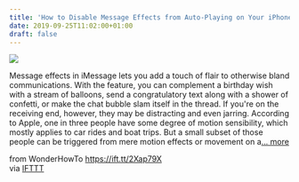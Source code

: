 ```yaml
---
title: 'How to Disable Message Effects from Auto-Playing on Your iPhone'
date: 2019-09-25T11:02:00+01:00
draft: false
---
```


[![](https://img.wonderhowto.com/img/10/83/63695375998952/0/disable-message-effects-from-auto-playing-your-iphone.1280x600.jpg)](https://ios.gadgethacks.com/how-to/disable-message-effects-from-auto-playing-your-iphone-0198437/)

Message effects in iMessage lets you add a touch of flair to otherwise bland communications. With the feature, you can complement a birthday wish with a stream of balloons, send a congratulatory text along with a shower of confetti, or make the chat bubble slam itself in the thread. If you're on the receiving end, however, they may be distracting and even jarring. According to Apple, one in three people have some degree of motion sensibility, which mostly applies to car rides and boat trips. But a small subset of those people can be triggered from mere motion effects or movement on a[... more](https://ios.gadgethacks.com/how-to/disable-message-effects-from-auto-playing-your-iphone-0198437/)

  
  
from WonderHowTo https://ift.tt/2Xap79X  
via [IFTTT](https://ifttt.com/?ref=da&site=blogger)